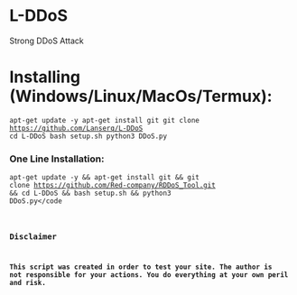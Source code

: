 # L-DDoS
Strong DDoS Attack
# Installing (Windows/Linux/MacOs/Termux):
<code>apt-get update -y
 apt-get install git
 git clone https://github.com/Lanserq/L-DDoS
 cd L-DDoS
 bash setup.sh
 python3 DDoS.py</code>
### One Line Installation:
<code>apt-get update -y && apt-get install git && git clone https://github.com/Red-company/RDDoS_Tool.git && cd L-DDoS && bash setup.sh && python3 DDoS.py</code
### Disclaimer
<b>This script was created in order to test your site.
The author is not responsible for your actions.
You do everything at your own peril and risk.</b>
